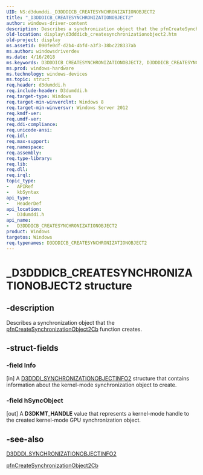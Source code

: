 ```yaml
---
UID: NS:d3dumddi._D3DDDICB_CREATESYNCHRONIZATIONOBJECT2
title: "_D3DDDICB_CREATESYNCHRONIZATIONOBJECT2"
author: windows-driver-content
description: Describes a synchronization object that the pfnCreateSynchronizationObject2Cb function creates.
old-location: display\d3dddicb_createsynchronizationobject2.htm
old-project: display
ms.assetid: 090fe0df-d2b4-4bfd-a3f3-38bc228337ab
ms.author: windowsdriverdev
ms.date: 4/16/2018
ms.keywords: D3DDDICB_CREATESYNCHRONIZATIONOBJECT2, D3DDDICB_CREATESYNCHRONIZATIONOBJECT2 structure [Display Devices], _D3DDDICB_CREATESYNCHRONIZATIONOBJECT2, d3dumddi/D3DDDICB_CREATESYNCHRONIZATIONOBJECT2, display.d3dddicb_createsynchronizationobject2
ms.prod: windows-hardware
ms.technology: windows-devices
ms.topic: struct
req.header: d3dumddi.h
req.include-header: D3dumddi.h
req.target-type: Windows
req.target-min-winverclnt: Windows 8
req.target-min-winversvr: Windows Server 2012
req.kmdf-ver: 
req.umdf-ver: 
req.ddi-compliance: 
req.unicode-ansi: 
req.idl: 
req.max-support: 
req.namespace: 
req.assembly: 
req.type-library: 
req.lib: 
req.dll: 
req.irql: 
topic_type:
-	APIRef
-	kbSyntax
api_type:
-	HeaderDef
api_location:
-	D3dumddi.h
api_name:
-	D3DDDICB_CREATESYNCHRONIZATIONOBJECT2
product: Windows
targetos: Windows
req.typenames: D3DDDICB_CREATESYNCHRONIZATIONOBJECT2
---
```


# _D3DDDICB_CREATESYNCHRONIZATIONOBJECT2 structure


## -description


Describes a synchronization object that the <a href="https://msdn.microsoft.com/9B0F058C-B71F-4A4F-A053-F9381A5FD3A8">pfnCreateSynchronizationObject2Cb</a> function creates.


## -struct-fields




### -field Info

[in] A <a href="https://msdn.microsoft.com/library/windows/hardware/ff544658">D3DDDI_SYNCHRONIZATIONOBJECTINFO2</a> structure that contains information about the kernel-mode synchronization object to create.


### -field hSyncObject

[out] A <b>D3DKMT_HANDLE</b> value that represents a kernel-mode handle to the created kernel-mode GPU synchronization object.


## -see-also




<a href="https://msdn.microsoft.com/library/windows/hardware/ff544658">D3DDDI_SYNCHRONIZATIONOBJECTINFO2</a>



<a href="https://msdn.microsoft.com/9B0F058C-B71F-4A4F-A053-F9381A5FD3A8">pfnCreateSynchronizationObject2Cb</a>
 

 

